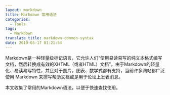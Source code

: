 ```yaml
---
layout: markdown
title: Markdown 常用语法
categories:
  - Tools
tags:
  - Markdown
translate_title: markdown-common-syntax
date: 2019-05-17 01:21:54
---
```


Markdown是一种轻量级标记语言，它允许人们“使用易读易写的纯文本格式编写文档，然后转换成有效的XHTML（或者HTML）文档”。由于Markdown的轻量化、易读易写特性，并且对于图片，图表、数学式都有支持，当前许多网站都广泛使用 Markdown 来撰写帮助文档或是用于论坛上发表消息。

本文收集了常用的Markdown语法，以便于快速查找使用。
<!--more-->